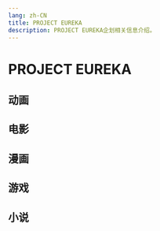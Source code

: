 ```yaml
---
lang: zh-CN
title: PROJECT EUREKA
description: PROJECT EUREKA企划相关信息介绍。
---
```


# PROJECT EUREKA

<script setup>
const animeList = [
  {name:'交响诗篇优莱卡7', image:'/imgs/cover/Psalms_of_Planets.jpg', url:'./Anime/Psalms_of_Planets/'},
  {name:'优莱卡7 AO', image:'/imgs/cover/ao.jpg', url:'./Anime/AO/'},
]
const movieList = [
  {name:'交响诗篇优莱卡7 满载彩虹', image:'/imgs/cover/poketful.jpg', url:'./Movie/Good_night_Sleep_tight_Young_lovers'},
  {name:'交响诗篇优莱卡7 超进化1', image:'/imgs/cover/HI-EVOLUTION-1.jpg', url:'./Movie/HI-EVOLUTION_1'},
  {name:'安妮莫奈/交响诗篇优莱卡7 超进化', image:'/imgs/cover/HI-EVOLUTION-2.jpg', url:'./Movie/ANEMONE'},
  {name:'优莱卡/交响诗篇优莱卡7 超进化', image:'/imgs/cover/HI-EVOLUTION-3.jpg', url:'./Movie/EUREKA'},
]
const comicList = [
  {name:'优莱卡7 重力少年&滑空少女', image:'/imgs/cover/Gravity_Boys_and_Lifting_Girl.jpg', url:'./Comic/Gravity_Boys_and_Lifting_Girl'},
  {name:'交响诗篇优莱卡7', image:'/imgs/cover/Psalms_of_Planets_comic.jpg', url:'./Comic/EUREKA_SEVEN'},
  {name:'交响诗篇优莱卡7 新秩序', image:'/imgs/cover/new_order_comic.jpg', url:'./Comic/EUREKA_SEVEN_new_order'},
  {name:'优莱卡7 AO', image:'/imgs/cover/AO_comic.jpg', url:'./Comic/AO'},
  {name:'优莱卡7 nAnO', image:'/imgs/cover/AO_nAnO.jpg', url:'./Comic/AO_nAnO'},
  {name:'优莱卡7 AO ~Save A Prayer~', image:'/imgs/cover/AO_Save_A_Prayer.jpg', url:'./Comic/AO_Save_A_Prayer'},
]
const gameList = [
  {name:'优莱卡7 新浪潮', image:'/imgs/cover/ps2_vol_1.png', url:'./Game/PS2_TR'},
  {name:'优莱卡7 新视野', image:'/imgs/cover/ps2_vol_2.png', url:'./Game/PS2_TR'},
  {name:'交响诗篇优莱卡7', image:'/imgs/cover/psp.jpg', url:''},
  {name:'优莱卡7 AO Attack Legend', image:'/imgs/cover/ps3.jpg', url:''},
]
const novelList = [
]
</script>

## 动画

<image-text-grid :list="animeList"/>

## 电影

<image-text-grid :list="movieList"/>

## 漫画

<image-text-grid :list="comicList"/>

## 游戏

<image-text-grid :list="gameList"/>

## 小说

<image-text-grid :list="novelList"/>
